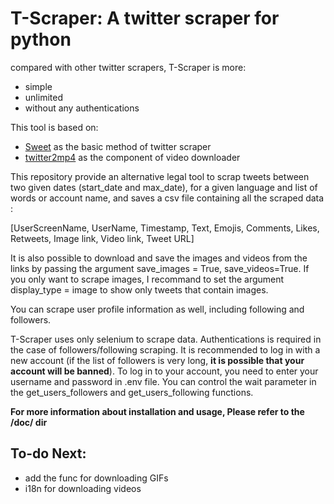 # T-Scraper: A twitter scraper for python 

compared with other twitter scrapers, T-Scraper is more:
- simple
- unlimited
- without any authentications

This tool is based on:
- [Sweet](https://github.com/Altimis/Scweet) as the basic method of twitter scraper
- [twitter2mp4](https://github.com/f-rog/twitter2mp4) as the component of video downloader

This repository provide an alternative legal tool to scrap tweets between two given dates (start_date and max_date), for a given language and list of words or account name, and saves a csv file containing all the scraped data :

[UserScreenName, UserName, Timestamp, Text, Emojis, Comments, Likes, Retweets, Image link, Video link, Tweet URL]

It is also possible to download and save the images and videos from the links by passing the argument save_images = True, save_videos=True. If you only want to scrape images, I recommand to set the argument display_type = image to show only tweets that contain images.

You can scrape user profile information as well, including following and followers.

T-Scraper uses only selenium to scrape data. Authentications is required in the case of followers/following scraping. It is recommended to log in with a new account (if the list of followers is very long, **it is possible that your account will be banned**). To log in to your account, you need to enter your username and password in .env file. You can control the wait parameter in the get_users_followers and get_users_following functions.


**For more information about installation and usage, Please refer to the /doc/ dir**

## To-do Next:
- add the func for downloading GIFs
- i18n for downloading videos
